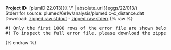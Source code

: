 **Project ID:** [plumID:22.013]({{ '/' | absolute_url }}eggs/22/013/)  
Stderr for source:  plumed/6e1w/analysis/plumed.c-c_distance.dat   
Download: [zipped raw stdout](plumed.c-c_distance.dat.plumed.stdout.txt.zip) - [zipped raw stderr](plumed.c-c_distance.dat.plumed.stderr.txt.zip) 
{% raw %}
<pre>
#! Only the first 1000 rows of the error file are shown below
#! To inspect the full error file, please download the zipped raw stderr file above
</pre>
{% endraw %}
